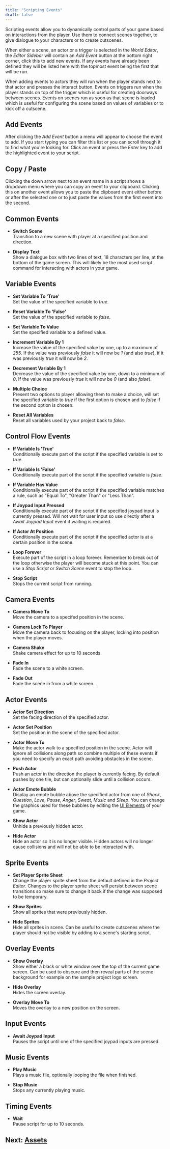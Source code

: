 ```yaml
---
title: "Scripting Events"
draft: false
---
```


Scripting events allow you to dynamically control parts of your game based on interactions from the player. Use them to connect scenes together, to give dialogue to your characters or to create cutscenes.

When either a scene, an actor or a trigger is selected in the _World Editor_, the _Editor Sidebar_ will contain an _Add Event_ button at the bottom right corner, click this to add new events. If any events have already been defined they will be listed here with the topmost event being the first that will be run.

When adding events to actors they will run when the player stands next to that actor and presses the interact button. Events on triggers run when the player stands on top of the trigger which is useful for creating doorways between scenes. Events on scenes run as soon as that scene is loaded which is useful for configuring the scene based on values of variables or to kick off a cutscene.

## Add Events

After clicking the _Add Event_ button a menu will appear to choose the event to add. If you start typing you can filter this list or you can scroll through it to find what you're looking for. Click an event or press the _Enter_ key to add the highlighted event to your script.

## Copy / Paste

Clicking the down arrow next to an event name in a script shows a dropdown menu where you can copy an event to your clipboard. Clicking this on another event allows you to paste the clipboard event either before or after the selected one or to just paste the values from the first event into the second.

## Common Events

- **Switch Scene**  
  Transition to a new scene with player at a specified position and direction.

- **Display Text**  
  Show a dialogue box with two lines of text, 18 characters per line, at the bottom of the game screen. This will likely be the most used script command for interacting with actors in your game.

## Variable Events

- **Set Variable To 'True'**  
  Set the value of the specified variable to _true_.

- **Reset Variable To 'False'**  
  Set the value of the specified variable to _false_.

- **Set Variable To Value**  
  Set the specified variable to a defined value.

- **Increment Variable By 1**  
  Increase the value of the specified value by one, up to a maximum of _255_. If the value was previously _false_ it will now be _1_ (and also _true_), if it was previously _true_ it will now be _2_.

- **Decrement Variable By 1**  
  Decrease the value of the specified value by one, down to a minimum of _0_. If the value was previously _true_ it will now be _0_ (and also _false_).

- **Multiple Choice**  
  Present two options to player allowing them to make a choice, will set the specified variable to _true_ if the first option is chosen and to _false_ if the second option is chosen.

- **Reset All Variables**  
  Reset all variables used by your project back to _false_.

## Control Flow Events

- **If Variable Is 'True'**  
  Conditionally execute part of the script if the specified variable is set to _true_.

- **If Variable Is 'False'**  
  Conditionally execute part of the script if the specified variable is _false_.

- **If Variable Has Value**  
  Conditionally execute part of the script if the specified variable matches a rule, such as "Equal To", "Greater Than" or "Less Than".

- **If Joypad Input Pressed**  
  Conditionally execute part of the script if the specified joypad input is currently pressed. Will not wait for user input so use directly after a _Await Joypad Input_ event if waiting is required.

- **If Actor At Position**  
  Conditionally execute part of the script if the specified actor is at a certain position in the scene.

- **Loop Forever**  
  Execute part of the script in a loop forever. Remember to break out of the loop otherwise the player will become stuck at this point. You can use a _Stop Script_ or _Switch Scene_ event to stop the loop.

- **Stop Script**  
  Stops the current script from running.

## Camera Events

- **Camera Move To**  
  Move the camera to a specifed position in the scene.

- **Camera Lock To Player**  
  Move the camera back to focusing on the player, locking into position when the player moves.

- **Camera Shake**  
  Shake camera effect for up to 10 seconds.

- **Fade In**  
  Fade the scene to a white screen.

- **Fade Out**  
  Fade the scene in from a white screen.

## Actor Events

- **Actor Set Direction**  
  Set the facing direction of the specified actor.

- **Actor Set Position**  
  Set the position in the scene of the specified actor.

- **Actor Move To**  
  Make the actor walk to a specified position in the scene. Actor will ignore all collisions along path so combine multiple of these events if you need to specify an exact path avoiding obstacles in the scene.

- **Push Actor**  
  Push an actor in the direction the player is currently facing. By default pushes by one tile, but can optionally slide until a collision occurs.

- **Actor Emote Bubble**  
  Display an emote bubble above the specified actor from one of _Shock_, _Question_, _Love_, _Pause_, _Anger_, _Sweat_, _Music_ and _Sleep_. You can change the graphics used for these bubbles by editing the [UI Elements](/docs/ui-elements#emotes-png) of your game.

- **Show Actor**  
  Unhide a previously hidden actor.

- **Hide Actor**  
  Hide an actor so it is no longer visible. Hidden actors will no longer cause collisions and will not be able to be interacted with.

## Sprite Events

- **Set Player Sprite Sheet**  
  Change the player sprite sheet from the default defined in the _Project Editor_. Changes to the player sprite sheet will persist between scene transitions so make sure to change it back if the change was supposed to be temporary.

- **Show Sprites**  
  Show all sprites that were previously hidden.

- **Hide Sprites**  
  Hide all sprites in scene. Can be useful to create cutscenes where the player should not be visible by adding to a scene's starting script.

## Overlay Events

- **Show Overlay**  
  Show either a black or white window over the top of the current game screen. Can be used to obscure and then reveal parts of the scene background for example on the sample project logo screen.

- **Hide Overlay**  
  Hides the screen overlay.

- **Overlay Move To**  
  Moves the overlay to a new position on the screen.

## Input Events

- **Await Joypad Input**  
  Pauses the script until one of the specified joypad inputs are pressed.

## Music Events

- **Play Music**  
  Plays a music file, optionally looping the file when finished.

- **Stop Music**  
  Stops any currently playing music.

## Timing Events

- **Wait**  
  Pause script for up to 10 seconds.

## Next: [Assets](/docs/assets)
